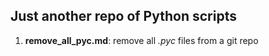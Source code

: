 ## Just another repo of Python scripts

1. **remove_all_pyc.md**: remove all *.pyc* files from a git repo